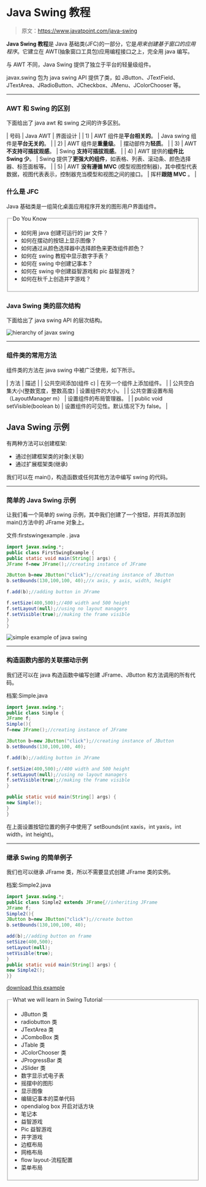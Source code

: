 # Java Swing 教程

> 原文：<https://www.javatpoint.com/java-swing>

**Java Swing 教程**是 Java 基础类(JFC)的一部分，它是*用来创建基于窗口的应用程序*。它建立在 AWT(抽象窗口工具包)应用编程接口之上，完全用 java 编写。

与 AWT 不同，Java Swing 提供了独立于平台的轻量级组件。

javax.swing 包为 java swing API 提供了类，如 JButton、JTextField、JTextArea、JRadioButton、JCheckbox、JMenu、JColorChooser 等。

* * *

### AWT 和 Swing 的区别

下面给出了 java awt 和 swing 之间的许多区别。

| 号码 | Java AWT | 界面设计 |
| 1) | AWT 组件是**平台相关的**。 | Java swing 组件是**平台无关的**。 |
| 2) | AWT 组件是**重量级**。 | 摆动部件为**轻质**。 |
| 3) | AWT **不支持可插拔观感**。 | Swing **支持可插拔观感**。 |
| 4) | AWT 提供的**组件比 Swing 少**。 | Swing 提供了**更强大的组件**，如表格、列表、滚动条、颜色选择器、标签面板等。 |
| 5) | AWT **没有遵循 MVC** (模型视图控制器)，其中模型代表数据，视图代表表示，控制器充当模型和视图之间的接口。 | 挥杆**跟随 MVC** 。 |

### 什么是 JFC

Java 基础类是一组简化桌面应用程序开发的图形用户界面组件。

<fieldset><legend class="legendfont">Do You Know</legend>

*   如何用 java 创建可运行的 jar 文件？
*   如何在摆动的按钮上显示图像？
*   如何通过从颜色选择器中选择颜色来更改组件颜色？
*   如何在 swing 教程中显示数字手表？
*   如何在 swing 中创建记事本？
*   如何在 swing 中创建益智游戏和 pic 益智游戏？
*   如何在秋千上创造井字游戏？

</fieldset>

### Java Swing 类的层次结构

下面给出了 java swing API 的层次结构。

![hierarchy of javax swing](../img/17783288409d356042ec47760186eab5.png)

* * *

### 组件类的常用方法

组件类的方法在 java swing 中被广泛使用，如下所示。

| 方法 | 描述 |
| 公共空间添加(组件 c) | 在另一个组件上添加组件。 |
| 公共空白集大小(整数宽度，整数高度) | 设置组件的大小。 |
| 公共空置设置布局（LayoutManager m） | 设置组件的布局管理器。 |
| public void setVisible(boolean b) | 设置组件的可见性。默认情况下为 false。 |

## Java Swing 示例

有两种方法可以创建框架:

*   通过创建框架类的对象(关联)
*   通过扩展框架类(继承)

我们可以在 main()，构造函数或任何其他方法中编写 swing 的代码。

* * *

### 简单的 Java Swing 示例

让我们看一个简单的 swing 示例，其中我们创建了一个按钮，并将其添加到 main()方法中的 JFrame 对象上。

文件:firstswingexample . java

```java
import javax.swing.*;
public class FirstSwingExample {
public static void main(String[] args) {
JFrame f=new JFrame();//creating instance of JFrame

JButton b=new JButton("click");//creating instance of JButton
b.setBounds(130,100,100, 40);//x axis, y axis, width, height

f.add(b);//adding button in JFrame

f.setSize(400,500);//400 width and 500 height
f.setLayout(null);//using no layout managers
f.setVisible(true);//making the frame visible
}
}

```

![simple example of java swing](../img/286e903b46adfe7939789bce55a7b207.png)

* * *

### 构造函数内部的关联摆动示例

我们还可以在 java 构造函数中编写创建 JFrame、JButton 和方法调用的所有代码。

档案:Simple.java

```java
import javax.swing.*;
public class Simple {
JFrame f;
Simple(){
f=new JFrame();//creating instance of JFrame

JButton b=new JButton("click");//creating instance of JButton
b.setBounds(130,100,100, 40);

f.add(b);//adding button in JFrame

f.setSize(400,500);//400 width and 500 height
f.setLayout(null);//using no layout managers
f.setVisible(true);//making the frame visible
}

public static void main(String[] args) {
new Simple();
}
}

```

在上面设置按钮位置的例子中使用了 setBounds(int xaxis，int yaxis，int width，int height)。

* * *

### 继承 Swing 的简单例子

我们也可以继承 JFrame 类，所以不需要显式创建 JFrame 类的实例。

档案:Simple2.java

```java
import javax.swing.*;
public class Simple2 extends JFrame{//inheriting JFrame
JFrame f;
Simple2(){
JButton b=new JButton("click");//create button
b.setBounds(130,100,100, 40);

add(b);//adding button on frame
setSize(400,500);
setLayout(null);
setVisible(true);
}
public static void main(String[] args) {
new Simple2();
}}

```

[download this example](https://static.javatpoint.com/src/swing/first2.zip)

<fieldset><legend>What we will learn in Swing Tutorial</legend>

*   JButton 类
*   radiobutton 类
*   JTextArea 类
*   JComboBox 类
*   JTable 类
*   JColorChooser 类
*   JProgressBar 类
*   JSlider 类
*   数字显示式电子表
*   摇摆中的图形
*   显示图像
*   编辑记事本的菜单代码
*   opendialog box 开启对话方块
*   笔记本
*   益智游戏
*   Pic 益智游戏
*   井字游戏
*   边框布局
*   网格布局
*   flow layout-流程配置
*   菜单布局

</fieldset>
